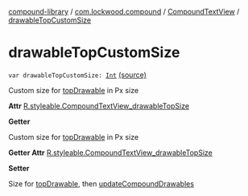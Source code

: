 [compound-library](../../index.md) / [com.lockwood.compound](../index.md) / [CompoundTextView](index.md) / [drawableTopCustomSize](./drawable-top-custom-size.md)

# drawableTopCustomSize

`var drawableTopCustomSize: `[`Int`](https://kotlinlang.org/api/latest/jvm/stdlib/kotlin/-int/index.html) [(source)](https://github.com/lndmflngs/compound-text-view/tree/master/compound-library/src/main/java/com/lockwood/compound/CompoundTextView.kt#L409)

Custom size for [topDrawable](top-drawable.md) in Px size

**Attr**
[R.styleable.CompoundTextView_drawableTopSize](#)

**Getter**

Custom size for [topDrawable](top-drawable.md) in Px size

**Getter Attr**
[R.styleable.CompoundTextView_drawableTopSize](#)

**Setter**

Size for [topDrawable](top-drawable.md), then [updateCompoundDrawables](update-compound-drawables.md)

